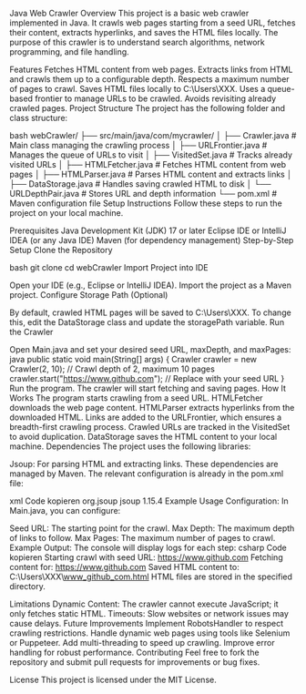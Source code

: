 Java Web Crawler
Overview
This project is a basic web crawler implemented in Java. It crawls web pages starting from a seed URL, fetches their content, extracts hyperlinks, and saves the HTML files locally. The purpose of this crawler is to understand search algorithms, network programming, and file handling.

Features
Fetches HTML content from web pages.
Extracts links from HTML and crawls them up to a configurable depth.
Respects a maximum number of pages to crawl.
Saves HTML files locally to C:\Users\XXX.
Uses a queue-based frontier to manage URLs to be crawled.
Avoids revisiting already crawled pages.
Project Structure
The project has the following folder and class structure:

bash
webCrawler/
├── src/main/java/com/mycrawler/
│   ├── Crawler.java          # Main class managing the crawling process
│   ├── URLFrontier.java      # Manages the queue of URLs to visit
│   ├── VisitedSet.java       # Tracks already visited URLs
│   ├── HTMLFetcher.java      # Fetches HTML content from web pages
│   ├── HTMLParser.java       # Parses HTML content and extracts links
│   ├── DataStorage.java      # Handles saving crawled HTML to disk
│   └── URLDepthPair.java     # Stores URL and depth information
└── pom.xml                   # Maven configuration file
Setup Instructions
Follow these steps to run the project on your local machine.

Prerequisites
Java Development Kit (JDK) 17 or later
Eclipse IDE or IntelliJ IDEA (or any Java IDE)
Maven (for dependency management)
Step-by-Step Setup
Clone the Repository

bash
git clone <repository-url>
cd webCrawler
Import Project into IDE

Open your IDE (e.g., Eclipse or IntelliJ IDEA).
Import the project as a Maven project.
Configure Storage Path (Optional)

By default, crawled HTML pages will be saved to C:\Users\XXX.
To change this, edit the DataStorage class and update the storagePath variable.
Run the Crawler

Open Main.java and set your desired seed URL, maxDepth, and maxPages:
java
public static void main(String[] args) {
    Crawler crawler = new Crawler(2, 10); // Crawl depth of 2, maximum 10 pages
    crawler.start("https://www.github.com"); // Replace with your seed URL
}
Run the program. The crawler will start fetching and saving pages.
How It Works
The program starts crawling from a seed URL.
HTMLFetcher downloads the web page content.
HTMLParser extracts hyperlinks from the downloaded HTML.
Links are added to the URLFrontier, which ensures a breadth-first crawling process.
Crawled URLs are tracked in the VisitedSet to avoid duplication.
DataStorage saves the HTML content to your local machine.
Dependencies
The project uses the following libraries:

Jsoup: For parsing HTML and extracting links.
These dependencies are managed by Maven. The relevant configuration is already in the pom.xml file:

xml
Code kopieren
<dependency>
    <groupId>org.jsoup</groupId>
    <artifactId>jsoup</artifactId>
    <version>1.15.4</version>
</dependency>
Example Usage
Configuration:
In Main.java, you can configure:

Seed URL: The starting point for the crawl.
Max Depth: The maximum depth of links to follow.
Max Pages: The maximum number of pages to crawl.
Example Output:
The console will display logs for each step:
csharp
Code kopieren
Starting crawl with seed URL: https://www.github.com
Fetching content for: https://www.github.com
Saved HTML content to: C:\Users\XXX\www_github_com.html
HTML files are stored in the specified directory.

Limitations
Dynamic Content: The crawler cannot execute JavaScript; it only fetches static HTML.
Timeouts: Slow websites or network issues may cause delays.
Future Improvements
Implement RobotsHandler to respect crawling restrictions.
Handle dynamic web pages using tools like Selenium or Puppeteer.
Add multi-threading to speed up crawling.
Improve error handling for robust performance.
Contributing
Feel free to fork the repository and submit pull requests for improvements or bug fixes.

License
This project is licensed under the MIT License.
